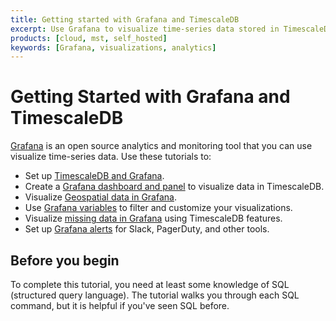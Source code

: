 ```yaml
---
title: Getting started with Grafana and TimescaleDB
excerpt: Use Grafana to visualize time-series data stored in TimescaleDB
products: [cloud, mst, self_hosted]
keywords: [Grafana, visualizations, analytics]
---
```


# Getting Started with Grafana and TimescaleDB

[Grafana][grafana-website] is an open source analytics and monitoring tool that
you can use visualize time-series data. Use these tutorials to:

*   Set up [TimescaleDB and Grafana][install-grafana].
*   Create a [Grafana dashboard and panel][tutorial-grafana-dashboards] to
    visualize data in TimescaleDB.
*   Visualize [Geospatial data in Grafana][tutorial-grafana-geospatial].
*   Use [Grafana variables][tutorial-grafana-variables] to filter and customize
    your visualizations.
*   Visualize [missing data in Grafana][tutorial-grafana-missing-data] using
    TimescaleDB features.
*   Set up [Grafana alerts][tutorial-grafana-alerts] for Slack, PagerDuty, and
    other tools.

## Before you begin

To complete this tutorial, you need at least some knowledge of SQL (structured
query language). The tutorial walks you through each SQL command, but it is
helpful if you've seen SQL before.

[grafana-website]: https://www.grafana.com
[install-grafana]: /tutorials/:currentVersion:/grafana/installation
[tutorial-grafana-alerts]: /tutorials/:currentVersion:/grafana/setup-alerts/
[tutorial-grafana-dashboards]: /tutorials/:currentVersion:/grafana/create-dashboard-and-panel/
[tutorial-grafana-geospatial]: /tutorials/:currentVersion:/grafana/geospatial-dashboards/
[tutorial-grafana-missing-data]: /tutorials/:currentVersion:/grafana/visualize-missing-data/
[tutorial-grafana-variables]: /tutorials/:currentVersion:/grafana/grafana-variables/
